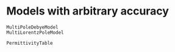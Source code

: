 # Models with arbitrary accuracy


```@docs
MultiPoleDebyeModel
MultiLorentzPoleModel
```

```@docs
PermittivityTable
```